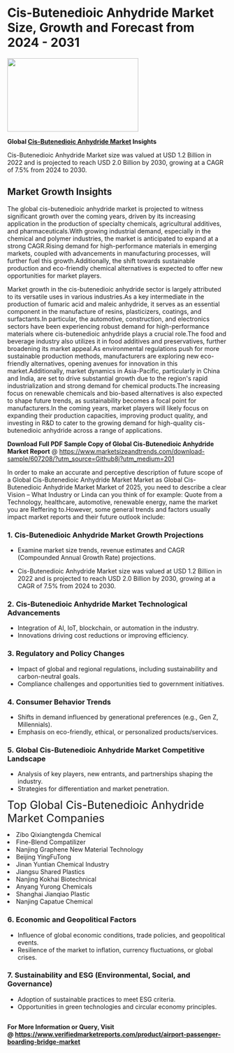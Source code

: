 <H1>Cis-Butenedioic Anhydride Market Size, Growth and Forecast from 2024 - 2031</H1><img class="aligncenter size-medium wp-image-584254" src="https://thirdeyenews.in/wp-content/uploads/2024/09/Global-Market-Research-300x168.jpeg" alt="" width="300" height="168" /><p><strong>Global&nbsp;<a href="https://www.marketsizeandtrends.com/download-sample/607208/?utm_source=Github8j?utm_medium=201">Cis-Butenedioic Anhydride Market</a> Insights</strong></p><p>Cis-Butenedioic Anhydride Market size was valued at USD 1.2 Billion in 2022 and is projected to reach USD 2.0 Billion by 2030, growing at a CAGR of 7.5% from 2024 to 2030.</p><p><h2>Market Growth Insights</h2> <p>The global cis-butenedioic anhydride market is projected to witness significant growth over the coming years, driven by its increasing application in the production of specialty chemicals, agricultural additives, and pharmaceuticals.With growing industrial demand, especially in the chemical and polymer industries, the market is anticipated to expand at a strong CAGR.Rising demand for high-performance materials in emerging markets, coupled with advancements in manufacturing processes, will further fuel this growth.Additionally, the shift towards sustainable production and eco-friendly chemical alternatives is expected to offer new opportunities for market players.</p> <p>Market growth in the cis-butenedioic anhydride sector is largely attributed to its versatile uses in various industries.As a key intermediate in the production of fumaric acid and maleic anhydride, it serves as an essential component in the manufacture of resins, plasticizers, coatings, and surfactants.In particular, the automotive, construction, and electronics sectors have been experiencing robust demand for high-performance materials where cis-butenedioic anhydride plays a crucial role.The food and beverage industry also utilizes it in food additives and preservatives, further broadening its market appeal.As environmental regulations push for more sustainable production methods, manufacturers are exploring new eco-friendly alternatives, opening avenues for innovation in this market.Additionally, market dynamics in Asia-Pacific, particularly in China and India, are set to drive substantial growth due to the region's rapid industrialization and strong demand for chemical products.The increasing focus on renewable chemicals and bio-based alternatives is also expected to shape future trends, as sustainability becomes a focal point for manufacturers.In the coming years, market players will likely focus on expanding their production capacities, improving product quality, and investing in R&D to cater to the growing demand for high-quality cis-butenedioic anhydride across a range of applications.</p> <p><span class=""><strong>Download Full PDF Sample Copy of Global Cis-Butenedioic Anhydride Market Report</strong> @ <a href="https://www.marketsizeandtrends.com/download-sample/607208/?utm_source=Github8j?utm_medium=201" target="_blank">https://www.marketsizeandtrends.com/download-sample/607208/?utm_source=Github8j?utm_medium=201</a></span></p><p>In order to make an accurate and perceptive description of future scope of a Global&nbsp;Cis-Butenedioic Anhydride Market Market as Global&nbsp;Cis-Butenedioic Anhydride Market Market of 2025, you need to describe a clear Vision &ndash; What Industry or Linda can you think of for example: Quote from a Technology, healthcare, automotive, renewable energy, name the market you are Reffering to.However, some general trends and factors usually impact market reports and their future outlook include:</p><h3>1.&nbsp;<strong>Cis-Butenedioic Anhydride Market Growth Projections</strong></h3><ul><li>Examine market size trends, revenue estimates and CAGR (Compounded Annual Growth Rate) projections.</li><li><p>Cis-Butenedioic Anhydride Market size was valued at USD 1.2 Billion in 2022 and is projected to reach USD 2.0 Billion by 2030, growing at a CAGR of 7.5% from 2024 to 2030.</p></li></ul><h3>2.&nbsp;<strong>Cis-Butenedioic Anhydride Market Technological Advancements</strong></h3><ul><li>Integration of AI, IoT, blockchain, or automation in the industry.</li><li>Innovations driving cost reductions or improving efficiency.</li></ul><h3>3.&nbsp;<strong>Regulatory and Policy Changes</strong></h3><ul><li>Impact of global and regional regulations, including sustainability and carbon-neutral goals.</li><li>Compliance challenges and opportunities tied to government initiatives.</li></ul><h3>4.&nbsp;<strong>Consumer Behavior Trends</strong></h3><ul><li>Shifts in demand influenced by generational preferences (e.g., Gen Z, Millennials).</li><li>Emphasis on eco-friendly, ethical, or personalized products/services.</li></ul><h3>5.&nbsp;<strong>Global Cis-Butenedioic Anhydride Market Competitive Landscape</strong></h3><ul><li>Analysis of key players, new entrants, and partnerships shaping the industry.</li><li>Strategies for differentiation and market penetration.</li></ul><p data-pm-slice="1 1 []"><span style="color: inherit; font-family: inherit; font-size: 25px;">Top Global Cis-Butenedioic Anhydride Market Companies</span></p><div class="" data-test-id=""><p><li>Zibo Qixiangtengda Chemical</li><li> Fine-Blend Compatilizer</li><li> Nanjing Graphene New Material Technology</li><li> Beijing YingFuTong</li><li> Jinan Yuntian Chemical Industry</li><li> Jiangsu Shared Plastics</li><li> Nanjing Kokhai Biotechnical</li><li> Anyang Yurong Chemicals</li><li> Shanghai Jianqiao Plastic</li><li> Nanjing Capatue Chemical</li></p></div><h3>6.&nbsp;<strong>Economic and Geopolitical Factors</strong></h3><ul><li>Influence of global economic conditions, trade policies, and geopolitical events.</li><li>Resilience of the market to inflation, currency fluctuations, or global crises.</li></ul><h3>7.&nbsp;<strong>Sustainability and ESG (Environmental, Social, and Governance)</strong></h3><ul><li>Adoption of sustainable practices to meet ESG criteria.</li><li>Opportunities in green technologies and circular economy principles.</li></ul><h2><strong style="font-size: 14px;">For More Information or Query, Visit @&nbsp;</strong><a style="background-color: #ffffff; font-size: 14px;" href="https://www.marketsizeandtrends.com/report/cis-butenedioic-anhydride-market/" target="_blank">https://www.verifiedmarketreports.com/product/airport-passenger-boarding-bridge-market</a></h2>